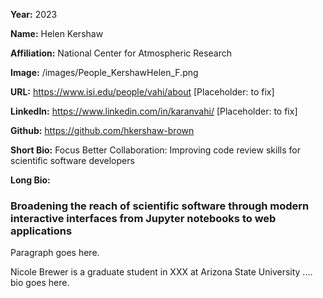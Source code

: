 **Year:** 2023

**Name:** Helen Kershaw

**Affiliation:** National Center for Atmospheric Research

**Image:** /images/People_KershawHelen_F.png

**URL:** https://www.isi.edu/people/vahi/about [Placeholder: to fix]

**LinkedIn:** https://www.linkedin.com/in/karanvahi/ [Placeholder: to fix]

**Github:** https://github.com/hkershaw-brown 

**Short Bio:** Focus Better Collaboration: Improving code review skills for scientific software developers

**Long Bio:**
### Broadening the reach of scientific software through modern interactive interfaces from Jupyter notebooks to web applications 

Paragraph goes here.

Nicole Brewer is a graduate student in XXX at Arizona State University .... bio goes here. 
